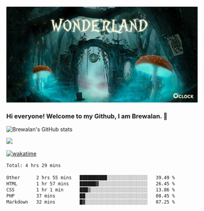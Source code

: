 
![Cover](https://github.com/Brewalan74/Brewalan74/blob/master/img/cover.jpeg)

### Hi everyone! Welcome to my Github, I am Brewalan. 👋

![Brewalan's GitHub stats](https://github-readme-stats.vercel.app/api?username=Brewalan74&theme=merko&show_icons=true&&count_private=true&include_all_commits=true)

<img align="rigth" src="https://github-readme-stats.vercel.app/api/top-langs/?username=Brewalan74&layout=compact&theme=merko" height=235 />

[![wakatime](https://wakatime.com/badge/user/2f1cc193-a445-42bd-8c55-7b5ab93f0467.svg)](https://wakatime.com/@2f1cc193-a445-42bd-8c55-7b5ab93f0467)

<!--START_SECTION:waka-->
```text
Total: 4 hrs 29 mins

Other      2 hrs 55 mins   ██████████░░░░░░░░░░░░░░░   39.49 % 
HTML       1 hr 57 mins    ██████▓░░░░░░░░░░░░░░░░░░   26.45 % 
CSS        1 hr 1 min      ███▒░░░░░░░░░░░░░░░░░░░░░   13.86 % 
PHP        37 mins         ██░░░░░░░░░░░░░░░░░░░░░░░   08.45 % 
Markdown   32 mins         █▓░░░░░░░░░░░░░░░░░░░░░░░   07.25 % 
```
<!--END_SECTION:waka-->


<!--
**Brewalan74/Brewalan74** is a ✨ _special_ ✨ repository because its `README.md` (this file) appears on your GitHub profile.

Here are some ideas to get you started:

- 🔭 I’m currently working on ...
- 🌱 I’m currently learning ...
- 👯 I’m looking to collaborate on ...
- 🤔 I’m looking for help with ...
- 💬 Ask me about ...
- 📫 How to reach me: ...
- 😄 Pronouns: ...
- ⚡ Fun fact: ...
-->
